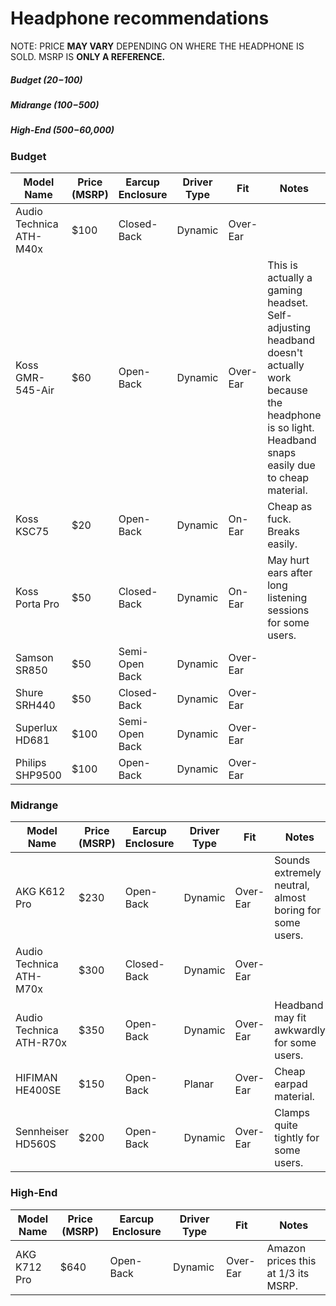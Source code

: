 # Headphone recommendations

NOTE: PRICE **MAY VARY** DEPENDING ON WHERE THE HEADPHONE IS SOLD. MSRP IS **ONLY A REFERENCE.**

##### Budget ($20-$100)
##### Midrange ($100-$500) 
##### High-End ($500-$60,000)

### Budget

| Model Name               | Price (MSRP)  | Earcup Enclosure | Driver Type | Fit      | Notes
| ------------------------ | ------------- | ---------------- | ------------| -------- | ----------------
| Audio Technica ATH-M40x  | $100          | Closed-Back      | Dynamic     | Over-Ear |
| Koss GMR-545-Air         | $60           | Open-Back        | Dynamic     | Over-Ear | This is actually a gaming headset. Self-adjusting headband doesn't actually work because the headphone is so light. Headband snaps easily due to cheap material.
| Koss KSC75               | $20           | Open-Back        | Dynamic     | On-Ear   | Cheap as fuck. Breaks easily.
| Koss Porta Pro           | $50           | Closed-Back      | Dynamic     | On-Ear   | May hurt ears after long listening sessions for some users.
| Samson SR850             | $50           | Semi-Open Back   | Dynamic     | Over-Ear |
| Shure SRH440             | $50           | Closed-Back      | Dynamic     | Over-Ear |
| Superlux HD681           | $100          | Semi-Open Back   | Dynamic     | Over-Ear |
| Philips SHP9500          | $100          | Open-Back        | Dynamic     | Over-Ear |

### Midrange

| Model Name              | Price (MSRP) | Earcup Enclosure | Driver Type | Fit       | Notes
| ----------------------- | ------------ | ---------------- | ------------| --------- | --------------
| AKG K612 Pro            | $230         | Open-Back        | Dynamic     | Over-Ear  | Sounds extremely neutral, almost boring for some users.
| Audio Technica ATH-M70x | $300         | Closed-Back      | Dynamic     | Over-Ear  | 
| Audio Technica ATH-R70x | $350         | Open-Back        | Dynamic     | Over-Ear  | Headband may fit awkwardly for some users.
| HIFIMAN HE400SE         | $150         | Open-Back        | Planar      | Over-Ear  | Cheap earpad material.
| Sennheiser HD560S       | $200         | Open-Back        | Dynamic     | Over-Ear  | Clamps quite tightly for some users.

### High-End

| Model Name               | Price (MSRP)  | Earcup Enclosure | Driver Type | Fit       | Notes                               |
| ------------------------ | ------------- | ---------------- | ------------| --------- | ----------------------------------- |
| AKG K712 Pro             | $640          | Open-Back        | Dynamic     | Over-Ear  | Amazon prices this at 1/3 its MSRP. |










